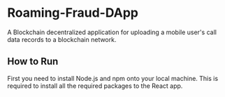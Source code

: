 # Roaming-Fraud-DApp
A Blockchain decentralized application for uploading a mobile user's call data records to a blockchain network.

## How to Run
First you need to install Node.js and npm onto your local machine. This is required to install all the required packages to the React app.
